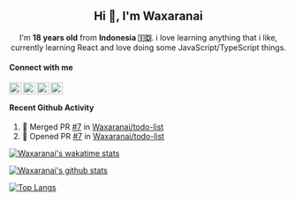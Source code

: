 <h2 align="center"> Hi 👋, I'm Waxaranai</h2>
<p align="center">I'm <b>18 years old</b> from <b>Indonesia 🇮🇩</b>. i love learning anything that i like, currently learning React and love doing some JavaScript/TypeScript things.</p>

#### Connect with me

[<img align="left" alt="Waxaranai | YouTube" width="22px" src="https://cdn.jsdelivr.net/npm/simple-icons@v4/icons/youtube.svg" />][youtube]
[<img align="left" alt="Waxaranai | Twitter" width="22px" src="https://cdn.jsdelivr.net/npm/simple-icons@v4/icons/twitter.svg" />][twitter]
[<img align="left" alt="Waxaranai | Instagram" width="22px" src="https://cdn.jsdelivr.net/npm/simple-icons@v4/icons/instagram.svg" />][instagram]
[<img align="left" alt="Waxaranai | Facebook" width="22px" src="https://cdn.jsdelivr.net/npm/simple-icons@v4/icons/facebook.svg" />][facebook]

<br/>

#### Recent Github Activity

<!--START_SECTION:activity-->
1. 🎉 Merged PR [#7](https://github.com/Waxaranai/todo-list/pull/7) in [Waxaranai/todo-list](https://github.com/Waxaranai/todo-list)
2. 💪 Opened PR [#7](https://github.com/Waxaranai/todo-list/pull/7) in [Waxaranai/todo-list](https://github.com/Waxaranai/todo-list)
<!--END_SECTION:activity-->


[![Waxaranai's wakatime stats](https://github-readme-stats.vercel.app/api/wakatime?username=Waxaranai&theme=cobalt)](https://github.com/anuraghazra/github-readme-stats)

[![Waxaranai's github stats](https://github-readme-stats.vercel.app/api?username=waxaranai&show_icons=true&count_private=true&include_all_commits=true&theme=cobalt)](https://github.com/anuraghazra/github-readme-stats)

[![Top Langs](https://github-readme-stats.vercel.app/api/top-langs/?username=waxaranai&layout=compact&theme=cobalt)](https://github.com/anuraghazra/github-readme-stats)


[facebook]: https://facebook.com/waxaranai
[twitter]: https://twitter.com/Waxaranai
[youtube]: https://youtube.com/Waxaranai
[instagram]: https://instagram.com/Waxaranai
